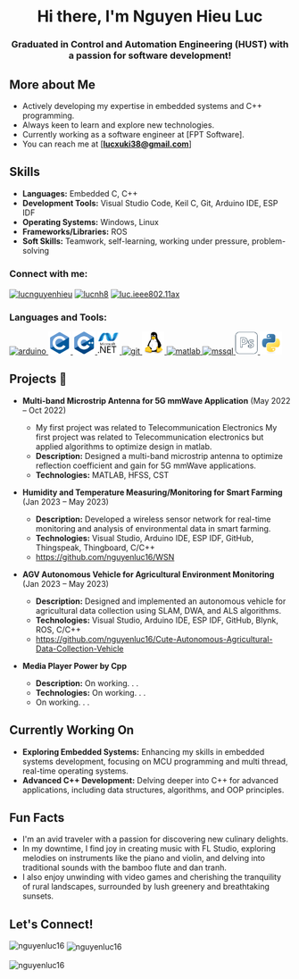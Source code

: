 <h1 align="center">Hi there, I'm Nguyen Hieu Luc</h1>
<h3 align="center">Graduated in Control and Automation Engineering (HUST) with a passion for software development!</h3>

## More about Me
- Actively developing my expertise in embedded systems and C++ programming.
- Always keen to learn and explore new technologies.
- Currently working as a software engineer at [FPT Software].
- You can reach me at [**lucxuki38@gmail.com**]

## Skills

- **Languages:** Embedded C, C++
- **Development Tools:** Visual Studio Code, Keil C, Git, Arduino IDE, ESP IDF
- **Operating Systems:** Windows, Linux
- **Frameworks/Libraries:** ROS
- **Soft Skills:** Teamwork, self-learning, working under pressure, problem-solving

<h3 align="left">Connect with me:</h3>
<p align="left">
<a href="https://linkedin.com/in/lucnguyenhieu" target="blank"><img align="center" src="https://raw.githubusercontent.com/rahuldkjain/github-profile-readme-generator/master/src/images/icons/Social/linked-in-alt.svg" alt="lucnguyenhieu" height="30" width="40" /></a>
<a href="https://fb.com/" target="blank"><img align="center" src="https://raw.githubusercontent.com/rahuldkjain/github-profile-readme-generator/master/src/images/icons/Social/facebook.svg" alt="lucnh8" height="30" width="40" /></a>
<a href="https://www.youtube.com/@luc.ieee802.11ax" target="blank"><img align="center" src="https://raw.githubusercontent.com/rahuldkjain/github-profile-readme-generator/master/src/images/icons/Social/youtube.svg" alt="luc.ieee802.11ax" height="30" width="40" /></a>
</p>

<h3 align="left">Languages and Tools:</h3>
<p align="left"> <a href="https://www.arduino.cc/" target="_blank" rel="noreferrer"> <img src="https://cdn.worldvectorlogo.com/logos/arduino-1.svg" alt="arduino" width="40" height="40"/> </a> <a href="https://www.cprogramming.com/" target="_blank" rel="noreferrer"> <img src="https://raw.githubusercontent.com/devicons/devicon/master/icons/c/c-original.svg" alt="c" width="40" height="40"/> </a> <a href="https://www.w3schools.com/cpp/" target="_blank" rel="noreferrer"> <img src="https://raw.githubusercontent.com/devicons/devicon/master/icons/cplusplus/cplusplus-original.svg" alt="cplusplus" width="40" height="40"/> </a> <a href="https://dotnet.microsoft.com/" target="_blank" rel="noreferrer"> <img src="https://raw.githubusercontent.com/devicons/devicon/master/icons/dot-net/dot-net-original-wordmark.svg" alt="dotnet" width="40" height="40"/> </a> <a href="https://git-scm.com/" target="_blank" rel="noreferrer"> <img src="https://www.vectorlogo.zone/logos/git-scm/git-scm-icon.svg" alt="git" width="40" height="40"/> </a> <a href="https://www.linux.org/" target="_blank" rel="noreferrer"> <img src="https://raw.githubusercontent.com/devicons/devicon/master/icons/linux/linux-original.svg" alt="linux" width="40" height="40"/> </a> <a href="https://www.mathworks.com/" target="_blank" rel="noreferrer"> <img src="https://upload.wikimedia.org/wikipedia/commons/2/21/Matlab_Logo.png" alt="matlab" width="40" height="40"/> </a> <a href="https://www.microsoft.com/en-us/sql-server" target="_blank" rel="noreferrer"> <img src="https://www.svgrepo.com/show/303229/microsoft-sql-server-logo.svg" alt="mssql" width="40" height="40"/> </a> <a href="https://www.photoshop.com/en" target="_blank" rel="noreferrer"> <img src="https://raw.githubusercontent.com/devicons/devicon/master/icons/photoshop/photoshop-line.svg" alt="photoshop" width="40" height="40"/> </a> <a href="https://www.python.org" target="_blank" rel="noreferrer"> <img src="https://raw.githubusercontent.com/devicons/devicon/master/icons/python/python-original.svg" alt="python" width="40" height="40"/> </a> </p>

## Projects 🚀

- **Multi-band Microstrip Antenna for 5G mmWave Application** (May 2022 – Oct 2022)
  - My first project was related to Telecommunication Electronics My first project was related to Telecommunication electronics but applied algorithms to optimize design in matlab.
  - **Description:** Designed a multi-band microstrip antenna to optimize reflection coefficient and gain for 5G mmWave applications.
  - **Technologies:** MATLAB, HFSS, CST

- **Humidity and Temperature Measuring/Monitoring for Smart Farming** (Jan 2023 – May 2023)
  - **Description:** Developed a wireless sensor network for real-time monitoring and analysis of environmental data in smart farming.
  - **Technologies:** Visual Studio, Arduino IDE, ESP IDF, GitHub, Thingspeak, Thingboard, C/C++
  - https://github.com/nguyenluc16/WSN

- **AGV Autonomous Vehicle for Agricultural Environment Monitoring** (Jan 2023 – May 2023)
  - **Description:** Designed and implemented an autonomous vehicle for agricultural data collection using SLAM, DWA, and ALS algorithms.
  - **Technologies:** Visual Studio, Arduino IDE, ESP IDF, GitHub, Blynk, ROS, C/C++
  - https://github.com/nguyenluc16/Cute-Autonomous-Agricultural-Data-Collection-Vehicle
 
- **Media Player Power by Cpp**
  - **Description:** On working. . . 
  - **Technologies:** On working. . .
  - On working. . .
## Currently Working On

- **Exploring Embedded Systems:** Enhancing my skills in embedded systems development, focusing on MCU programming and multi thread, real-time operating systems.
- **Advanced C++ Development:** Delving deeper into C++ for advanced applications, including data structures, algorithms, and OOP principles.

## Fun Facts 

- I'm an avid traveler with a passion for discovering new culinary delights. 
- In my downtime, I find joy in creating music with FL Studio, exploring melodies on instruments like the piano and violin, and delving into traditional sounds with the bamboo flute and dan tranh.
- I also enjoy unwinding with video games and cherishing the tranquility of rural landscapes, surrounded by lush greenery and breathtaking sunsets.

## Let's Connect! 


<p><img align="left" src="https://github-readme-stats.vercel.app/api/top-langs?username=nguyenluc16&show_icons=true&locale=en&layout=compact" alt="nguyenluc16" /></p>

<p>&nbsp;<img align="center" src="https://github-readme-stats.vercel.app/api?username=nguyenluc16&show_icons=true&locale=en" alt="nguyenluc16" /></p>

<p><img align="center" src="https://github-readme-streak-stats.herokuapp.com/?user=nguyenluc16&" alt="nguyenluc16" /></p>
